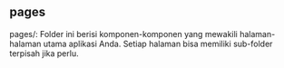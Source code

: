 ## pages

pages/: Folder ini berisi komponen-komponen yang mewakili halaman-halaman utama aplikasi Anda. Setiap halaman bisa memiliki sub-folder terpisah jika perlu.
